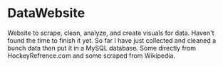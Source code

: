 # DataWebsite
Website to scrape, clean, analyze, and create visuals for data.
Haven't found the time to finish it yet. 
So far I have just collected and cleaned a bunch data then put it in a MySQL database. 
Some directly from HockeyRefrence.com and some scraped from Wikipedia.
